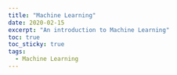 ```yaml
---
title: "Machine Learning"
date: 2020-02-15
excerpt: "An introduction to Machine Learning"
toc: true
toc_sticky: true
tags:
  - Machine Learning
---
```

